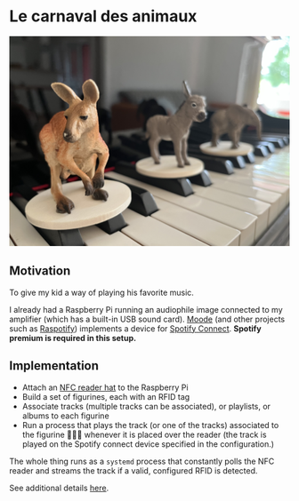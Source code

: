 # Le carnaval des animaux

<img src="./img/animmals.jpg"></img>
## Motivation
To give my kid a way of playing his favorite music.


<!-- <video src="./img/video.mov"></video> -->

I already had a Raspberry Pi running an audiophile image connected to my amplifier (which has a built-in USB sound card). [Moode](https://moodeaudio.org) (and other projects such as [Raspotify](https://github.com/dtcooper/raspotify)) implements a device for [Spotify Connect](https://support.spotify.com/us/article/spotify-connect/). **Spotify premium is required in this setup.**


## Implementation

* Attach an [NFC reader hat](https://www.waveshare.com/wiki/PN532_NFC_HAT) to the Raspberry Pi
* Build a set of figurines, each with an RFID tag
* Associate tracks (multiple tracks can be associated), or playlists, or albums to each figurine
* Run a process that plays the track (or one of the tracks) associated to the figurine 🐘🦘🐢 whenever it is placed over the reader (the track is played on the Spotify connect device specified in the configuration.)

The whole thing runs as a `systemd` process that constantly polls the NFC reader and streams the track if a valid, configured RFID is detected.

See additional details [here](./src/app/).

